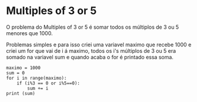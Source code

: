 # Multiples of 3 or 5

O problema do Multiples of 3 or 5 é somar todos os múltiplos de 3 ou 5 menores que 1000.

Problemas simples e para isso criei uma variavel maximo que recebe 1000 e criei um for que vai de i á maximo, todos os i's múltiplos de 3 ou 5 era somado na variavel sum e quando acaba o for é printado essa soma.

```
maximo = 1000
sum = 0
for i in range(maximo):
    if (i%3 == 0 or i%5==0):
        sum += i
print (sum)
```
